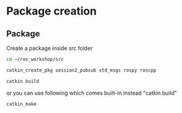 # Package creation


## Package

Create a package inside src folder

```sh
cd ~/ros_workshop/src
```
```sh
catkin_create_pkg session2_pubsub std_msgs rospy roscpp
```
```sh
catkin build
```
or you can use following which comes built-in instead "catkin build"
```sh
catkin_make
```